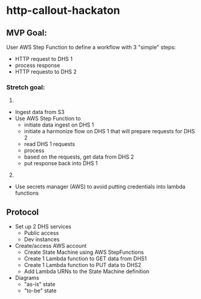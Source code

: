 # http-callout-hackaton

## MVP Goal:

User AWS Step Function to define a workflow with 3 "simple" steps:

- HTTP request to DHS 1
- process response
- HTTP requesto to DHS 2

### Stretch goal:

1)
- Ingest data from S3
- Use AWS Step Function to
    - initiate data ingest on DHS 1
    - initiate a harmonize flow on DHS 1 that will prepare requests for DHS 2
    - read DHS 1 requests
    - process
    - based on the requests, get data from DHS 2
    - put response back into DHS 1

2)
- Use secrets manager (AWS) to avoid putting credentials into lambda functions

## Protocol

- Set up 2 DHS services
    -    Public access
    -    Dev instances
- Create/access AWS account
    - Create State Machine using AWS StepFunctions
    - Create 1 Lambda function to GET data from DHS1
    - Create 1 Lambda function to PUT data to DHS2
    - Add Lambda URNs to the State Machine definition
- Diagrams
    - "as-is" state
    - "to-be" state

